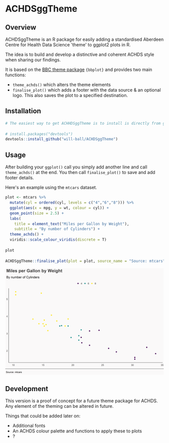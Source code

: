 # ACHDSggTheme

## Overview
ACHDSggTheme is an R package for easily adding a standardised Aberdeen Centre for Health Data Science 'theme' to ggplot2 plots in R.

The idea is to build and develop a distinctive and coherent ACHDS style when sharing our findings.

It is based on the [BBC theme package](https://github.com/bbc/bbplot) `{bbplot}` and provides two main functions:

- `theme_achds()` which alters the theme elements
- `finalise_plot()` which adds a footer with the data source & an optional logo. This also saves the plot to a specified destination.

## Installation

``` r
# The easiest way to get ACHHDSggTheme is to install is directly from github

# install.packages("devtools")
devtools::install_github("will-ball/ACHDSggTheme")
```

## Usage

After building your `ggplot()` call you simply add another line and call `theme_achds()` at the end. You then call `finalise_plot()` to save and add footer details.

Here's an example using the `mtcars` dataset.

``` r
plot <- mtcars %>%
  mutate(cyl = ordered(cyl, levels = c("4","6","8"))) %>% 
  ggplot(aes(x = mpg, y = wt, colour = cyl)) + 
  geom_point(size = 2.5) +
  labs(
    title = element_text("Miles per Gallon by Weight"), 
    subtitle = "By number of Cylinders") +
  theme_achds() +
  viridis::scale_colour_viridis(discrete = T)

plot

ACHDSggTheme::finalise_plot(plot = plot, source_name = "Source: mtcars", save_filepath = "test.png")
```
![](data/test.png)

## Development

This version is a proof of concept for a future theme package for ACHDS. Any element of the theming can be altered in future.

Things that could be added later on:

- Additional fonts
- An ACHDS colour palette and functions to apply these to plots
- ?
